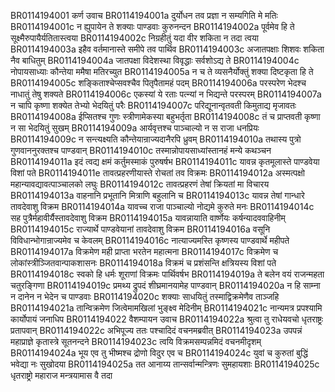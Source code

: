 BR0114194001	कर्ण उवाच
BR0114194001a	दुर्योधन तव प्रज्ञा न सम्यगिति मे मतिः
BR0114194001c	न ह्युपायेन ते शक्याः पाण्डवाः कुरुनन्दन
BR0114194002a	पूर्वमेव हि ते सूक्ष्मैरुपायैर्यतितास्त्वया
BR0114194002c	निग्रहीतुं यदा वीर शकिता न तदा त्वया
BR0114194003a	इहैव वर्तमानास्ते समीपे तव पार्थिव
BR0114194003c	अजातपक्षाः शिशवः शकिता नैव बाधितुम्
BR0114194004a	जातपक्षा विदेशस्था विवृद्धाः सर्वशोऽद्य ते
BR0114194004c	नोपायसाध्याः कौन्तेया ममैषा मतिरच्युत
BR0114194005a	न च ते व्यसनैर्योक्तुं शक्या दिष्टकृता हि ते
BR0114194005c	शङ्किताश्चेप्सवश्चैव पितृपैतामहं पदम्
BR0114194006a	परस्परेण भेदश्च नाधातुं तेषु शक्यते
BR0114194006c	एकस्यां ये रताः पत्न्यां न भिद्यन्ते परस्परम्
BR0114194007a	न चापि कृष्णा शक्येत तेभ्यो भेदयितुं परैः
BR0114194007c	परिद्यूनान्वृतवती किमुताद्य मृजावतः
BR0114194008a	ईप्सितश्च गुणः स्त्रीणामेकस्या बहुभर्तृता
BR0114194008c	तं च प्राप्तवती कृष्णा न सा भेदयितुं सुखम्
BR0114194009a	आर्यवृत्तश्च पाञ्चाल्यो न स राजा धनप्रियः
BR0114194009c	न सन्त्यक्ष्यति कौन्तेयान्राज्यदानैरपि ध्रुवम्
BR0114194010a	तथास्य पुत्रो गुणवाननुरक्तश्च पाण्डवान्
BR0114194010c	तस्मान्नोपायसाध्यांस्तानहं मन्ये कथञ्चन
BR0114194011a	इदं त्वद्य क्षमं कर्तुमस्माकं पुरुषर्षभ
BR0114194011c	यावन्न कृतमूलास्ते पाण्डवेया विशां पते
BR0114194011e	तावत्प्रहरणीयास्ते रोचतां तव विक्रमः
BR0114194012a	अस्मत्पक्षो महान्यावद्यावत्पाञ्चालको लघुः
BR0114194012c	तावत्प्रहरणं तेषां क्रियतां मा विचारय
BR0114194013a	वाहनानि प्रभूतानि मित्राणि बहुलानि च
BR0114194013c	यावन्न तेषां गान्धारे तावदेवाशु विक्रम
BR0114194014a	यावच्च राजा पाञ्चाल्यो नोद्यमे कुरुते मनः
BR0114194014c	सह पुत्रैर्महावीर्यैस्तावदेवाशु विक्रम
BR0114194015a	यावन्नायाति वार्ष्णेयः कर्षन्यादववाहिनीम्
BR0114194015c	राज्यार्थे पाण्डवेयानां तावदेवाशु विक्रम
BR0114194016a	वसूनि विविधान्भोगान्राज्यमेव च केवलम्
BR0114194016c	नात्याज्यमस्ति कृष्णस्य पाण्डवार्थे महीपते
BR0114194017a	विक्रमेण मही प्राप्ता भरतेन महात्मना
BR0114194017c	विक्रमेण च लोकांस्त्रीञ्जितवान्पाकशासनः
BR0114194018a	विक्रमं च प्रशंसन्ति क्षत्रियस्य विशां पते
BR0114194018c	स्वको हि धर्मः शूराणां विक्रमः पार्थिवर्षभ
BR0114194019a	ते बलेन वयं राजन्महता चतुरङ्गिणा
BR0114194019c	प्रमथ्य द्रुपदं शीघ्रमानयामेह पाण्डवान्
BR0114194020a	न हि साम्ना न दानेन न भेदेन च पाण्डवाः
BR0114194020c	शक्याः साधयितुं तस्माद्विक्रमेणैव ताञ्जहि
BR0114194021a	तान्विक्रमेण जित्वेमामखिलां भुङ्क्ष्व मेदिनीम्
BR0114194021c	नान्यमत्र प्रपश्यामि कार्योपायं जनाधिप
BR0114194022	वैशम्पायन उवाच
BR0114194022a	श्रुत्वा तु राधेयवचो धृतराष्ट्रः प्रतापवान्
BR0114194022c	अभिपूज्य ततः पश्चादिदं वचनमब्रवीत्
BR0114194023a	उपपन्नं महाप्राज्ञे कृतास्त्रे सूतनन्दने
BR0114194023c	त्वयि विक्रमसम्पन्नमिदं वचनमीदृशम्
BR0114194024a	भूय एव तु भीष्मश्च द्रोणो विदुर एव च
BR0114194024c	युवां च कुरुतां बुद्धिं भवेद्या नः सुखोदया
BR0114194025a	तत आनाय्य तान्सर्वान्मन्त्रिणः सुमहायशाः
BR0114194025c	धृतराष्ट्रो महाराज मन्त्रयामास वै तदा
